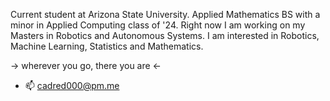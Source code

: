 Current student at Arizona State University.  Applied Mathematics BS with a minor in Applied Computing class of '24. Right now I am working on my Masters in Robotics and Autonomous Systems.  I am interested in Robotics, Machine Learning, Statistics and Mathematics.

-> wherever you go, there you are <-
- 📫 cadred000@pm.me

<!---
cadred000/cadred000 is a ✨ special ✨ repository because its `README.md` (this file) appears on your GitHub profile.
You can click the Preview link to take a look at your changes.
--->
